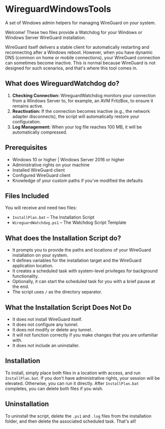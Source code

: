 # WireguardWindowsTools
A set of Windows admin helpers for managing WireGuard on your system.

Welcome! These two files provide a Watchdog for your Windows or Windows Server WireGuard installation.

WireGuard itself delivers a stable client for automatically restarting and reconnecting after a Windows reboot. However, when you have dynamic DNS (common on home or mobile connections), your WireGuard connection can sometimes become inactive. This is normal because WireGuard is not designed for such scenarios, and that's where this tool comes in.

## What does WireguardWatchdog do?

1. **Checking Connection:** WireguardWatchdog monitors your connection from a Windows Server to, for example, an AVM FritzBox, to ensure it remains active.
2. **Reactivation:** If the connection becomes inactive (e.g., the network adapter disconnects), the script will automatically restore your configuration.
3. **Log Management:** When your log file reaches 100 MB, it will be automatically compressed.

## Prerequisites

- Windows 10 or higher | Windows Server 2016 or higher
- Administrative rights on your machine
- Installed WireGuard client
- Configured WireGuard client
- Knowledge of your custom paths if you've modified the defaults

## Files Included

You will receive and need two files:

- `InstallPlan.bat` – The Installation Script
- `WireguardWatchdog.ps1` – The Watchdog Script Template

## What does the Installation Script do?

- It prompts you to provide the paths and locations of your WireGuard installation on your system.
- It defines variables for the installation target and the WireGuard application location.
- It creates a scheduled task with system-level privileges for background functionality.
- Optionally, it can start the scheduled task for you with a brief pause at the end.
- The script uses `/` as the directory separator.

## What the Installation Script Does Not Do

- It does not install WireGuard itself.
- It does not configure any tunnel.
- It does not modify or delete any tunnel.
- It will not function correctly if you make changes that you are unfamiliar with.
- It does not include an uninstaller.

## Installation

To install, simply place both files in a location with access, and run `InstallPlan.bat`. If you don't have administrative rights, your session will be elevated. Otherwise, you can run it directly. After `InstallPlan.bat` completes, you can delete both files if you wish.

## Uninstallation

To uninstall the script, delete the `.ps1` and `.log` files from the installation folder, and then delete the associated scheduled task. That's all!
